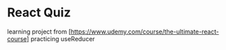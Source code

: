 # React Quiz

learning project from
[https://www.udemy.com/course/the-ultimate-react-course]
practicing useReducer
